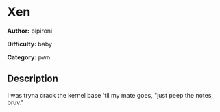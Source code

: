 # Xen

**Author:** pipironi

**Difficulty:** baby

**Category:** pwn

## Description
I was tryna crack the kernel base 'til my mate goes, "just peep the notes, bruv."

